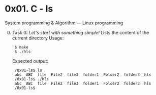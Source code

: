 # 0x01. C - ls

System programming & Algorithm ― Linux programming

0. Task 0: *Let's start with something simple!*
  Lists the content of the current directory
  Usage:

	    $ make
		$ ./hls

	Expected output:

	    /0x01-ls$ ls
        abc  ABC  file  File2  file3  folder1  Folder2  folder3  hls
        /0x01-ls$ ./hls
        abc  ABC  file  File2  file3  folder1  Folder2  folder3  hls
        /0x01-ls$

